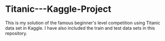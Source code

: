 # Titanic---Kaggle-Project
This is my solution of the famous beginner's level competition using Titanic data set in Kaggle.
I have also included the train and test data sets in this repository.
